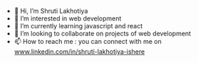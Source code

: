 - 👋 Hi, I’m Shruti Lakhotiya
- 👀 I’m interested in web development
- 🌱 I’m currently learning javascript and react
- 💞️ I’m looking to collaborate on projects of web development 
- 📫 How to reach me : you can connect with me on www.linkedin.com/in/shruti-lakhotiya-ishere

<!---
Shrutie7/Shrutie7 is a ✨ special ✨ repository because its `README.md` (this file) appears on your GitHub profile.
You can click the Preview link to take a look at your changes.
--->

